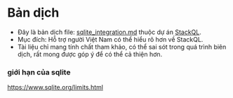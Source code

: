 # Bản dịch
- Đây là bản dịch file: [sqlite_integration.md](https://github.com/stackql/stackql/blob/main/docs/sqlite_integration.md) thuộc dự án [StackQL](https://github.com/stackql/stackql).
- Mục đích: Hỗ trợ người Việt Nam có thể hiểu rõ hơn về StackQL.
- Tài liệu chỉ mang tính chất tham khảo, có thể sai sót trong quá trình biên dịch, rất mong được góp ý để có thể cả thiện hơn.


### giới hạn của sqlite 

https://www.sqlite.org/limits.html